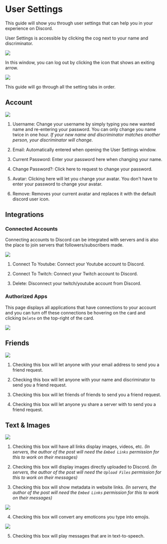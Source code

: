 # User Settings
This guide will show you through user settings that can help you in your experience on Discord.

User Settings is accessible by clicking the cog next to your name and discriminator.

![](http://i.imgur.com/YodgSEv.png)

In this window, you can log out by clicking the icon that shows an exiting arrow.

![](http://i.imgur.com/V3sN1d8.png)

This guide will go through all the setting tabs in order.

## Account

![](http://i.imgur.com/LpZD9sJ.png)

1. Username: Change your username by simply typing you new wanted name and re-entering your password. You can only change you name twice in one hour. *If your new name and discriminator matches another person, your discriminator will change.*

2. Email: Automatically entered when opening the User Settings window.

3. Current Password: Enter your password here when changing your name.

4. Change Password?: Click here to request to change your password.

5. Avatar: Clicking here will let you change your avatar. You don't have to enter your password to change your avatar.

6. Remove: Removes your current avatar and replaces it with the default discord user icon.

## Integrations
### Connected Accounts
Connecting accounts to Discord can be integrated with servers and is also the place to join servers that followers/subscribers made.

![](http://i.imgur.com/DWoXuox.png)

1. Connect To Youtube: Connect your Youtube account to Discord.

2. Connect To Twitch: Connect your Twitch account to Discord.

3. Delete: Disconnect your twitch/youtube account from Discord.

### Authorized Apps

This page displays all applications that have connections to your account and you can turn off these connections be hovering on the card and clicking `Delete` on the top-right of the card.

![](http://i.imgur.com/KHvLxGM.png)

## Friends

![](http://i.imgur.com/gsusZv5.png)

1. Checking this box will let anyone with your email address to send you a friend request.

2. Checking this box will let anyone with your name and discriminator to send you a friend request.

3. Checking this box will let friends of friends to send you a friend request.

4. Checking this box will let anyone yu share a server with to send you a friend request.

## Text & Images

![](http://i.imgur.com/Rzo7yu0.png)

1. Checking this box will have all links display images, videos, etc. *(In servers, the author of the post will need the `Embed Links` permission for this to work on their messages)*

2. Checking this box will display images directly uploaded to Discord. *(In servers, the author of the post will need the `Upload Files` permission for this to work on their messages)*

3. Checking this box will show metadata in website links. *(In servers, the author of the post will need the `Embed Links` permission for this to work on their messages)*

![](http://i.imgur.com/Yi20APE.png)

4. Checking this box will convert any emoticons you type into emojis.

![](http://i.imgur.com/k0uhrqU.gif)

5. Checking this box will play messages that are in text-to-speech.
